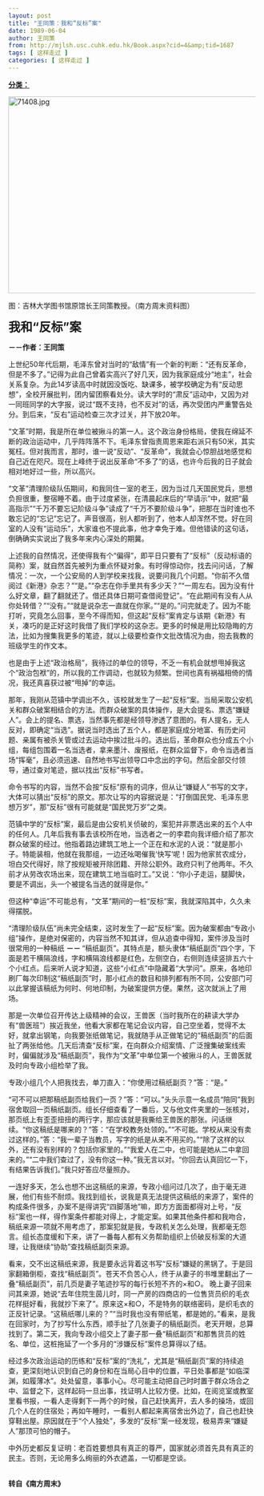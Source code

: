 ```yaml
---
layout: post
title: "王同策：我和“反标”案"
date: 1989-06-04
author: 王同策
from: http://mjlsh.usc.cuhk.edu.hk/Book.aspx?cid=4&amp;tid=1687
tags: [ 这样走过 ]
categories: [ 这样走过 ]
---
```


<div style="margin: 15px 10px 10px 0px;">
<div>
<span id="ctl00_ContentPlaceHolder1_chapter1_SubjectLabel" style="font-weight:bold;text-decoration:underline;">
   分类：
  </span>
</div>
<p>
<img align="top" alt="71408.jpg" border="0" height="393" src="https://i.imgur.com/KULqVKM.jpg" width="590"/>
</p>
<p>
  图：吉林大学图书馆原馆长王同策教授。（南方周末资料图）
 </p>
<p>
<strong>
<font size="5">
    我和“反标”案
   </font>
</strong>
</p>
<p>
<strong>
   －－作者：王同策
  </strong>
</p>
<p>
  上世纪50年代后期，毛泽东曾对当时的“敌情”有一个新的判断：“还有反革命，但是不多了。”记得为此自己曾着实高兴了好几天，因为我家庭成分“地主”，社会关系复杂。为此14岁读高中时就因没饭吃、缺课多，被学校确定为有“反动思想”，全校开展批判，团内留团察看处分。读大学时的“肃反”运动中，又因为对一同班同学的大字报，说过“既不支持，也不反对”的话，再次受团内严重警告处分。到后来，“反右”运动检查三次才过关，并下放20年。
 </p>
<p>
  “文革”时期，我是所在单位被揪斗的第一人。这个政治身份格局，使我在绵延不断的政治运动中，几乎阵阵落不下。毛泽东曾指责周恩来距右派只有50米，其实冤枉。但对我而言，那时，谁一说“反动”、“反革命”，我就会心惊胆战地感觉和自己近在咫尺。现在上峰终于说出反革命“不多了”的话，也许今后我的日子就会相对地好过一些，所以高兴。
 </p>
<p>
  “文革”清理阶级队伍期间，和我同住一室的老王，因为当过几天国民党兵，思想负担很重，整宿睡不着。由于过度紧张，在清晨起床后的“早请示”中，就把“最高指示”“千万不要忘记阶级斗争”读成了“千万不要阶级斗争”，把那在当时谁也不敢忘记的“忘记”忘记了。声音很高，别人都听到了，他本人却浑然不觉。好在同室的人没有“运动乐”，大家谁也不提此事，他才幸免于难。但他错读的这句话，倒确确实实说出了我多年来内心深处的期冀。
 </p>
<p>
  上述我的自然情况，还使得我有个“偏得”，即平日只要有了“反标”（反动标语的简称）案，就自然首先被列为重点怀疑对象。有时得惊动你，找去问问话，了解情况：一次，一个公安局的人到学校来找我，说要问我几个问题。“你前不久借阅过《新港》杂志？”“是。”“杂志在你手里共有多少天？”“一周左右。因为没有什么好文章，翻了翻就还了。借还具体日期可查借阅登记”。“在此期间有没有人从你处转借？”“没有。”“就是说杂志一直就在你家。”“是的。”问完就走了。因为不能打听，究竟怎么回事，至今不得而知，但这起“反标”案肯定与该期《新港》有关，凑巧的是正好这时我借了我们学校的这杂志。更多的时候是用比较隐晦的方法，比如为搜集我更多的笔迹，就以上级要检查作文批改情况为由，抱去我教的班级学生的作文本。
 </p>
<p>
  也是由于上述“政治格局”，我待过的单位的领导，不乏一有机会就想甩掉我这个“政治包袱”的，所以我的工作调动，也就较为频繁。世间也真有祸福相倚的情况，我还真喜获过被“甩掉”的幸运。
 </p>
<p>
  那年，我刚从范镇中学调出不久，该校就发生了一起“反标”案。当局采取公安机关和群众破案相结合的方法。而群众破案的具体操作，是大会提名、票选“嫌疑人”。会上的提名、票选，当然事先都是经领导渗透了意图的。有人提名，无人反对，即确定“当选”。据说当时选出了五个人，都是家庭成分地富、有历史问题、亲属有被杀关管或过去运动中挨过批斗的。选出后，革命群众也分成五个小组，每组包围着一名当选者，拿来墨汁、废报纸，在群众监督下，命令当选者当场“挥毫”，且必须迅速、自然地书写出领导口中念出的字句。然后全部交付领导，通过查对笔迹，据以找出“反标”书写者。
 </p>
<p>
  命令书写的内容，当然不会按“反标”原有的词序，但从让“嫌疑人”书写的文字，大体可以猜出“反标”的原文。那次让写的内容据说是：“打倒国民党、毛泽东思想万岁”，那“反标”很有可能就是“国民党万岁”之类。
 </p>
<p>
  范镇中学的“反标”案，最后是由公安机关侦破的，案犯并非票选出来的五个人中的任何人。几年后我有事去该校所在地，当选者之一的李君向我详细介绍了那次群众破案的经过。他指着路边建筑工地上一个正在和水泥的人说：“就是那小子。特能装相，他就在我那组，一边还吆喝催我‘快写’呢！因为他家贫农成分，坦白交代得好，除了按规矩被开除团籍、开除公职外。政府只判了他两年。不久前才从劳改农场出来，现在建筑工地当临时工。”又说：“你小子走运，腿脚快，要是不调出，头一个被提名当选的就得是你。”
 </p>
<p>
  但这种“幸运”不可能总有，“文革”期间的一桩“反标”案，我就深陷其中，久久未得摆脱。
 </p>
<p>
  “清理阶级队伍”尚未完全结束，这时发生了一起“反标”案。因为破案都由“专政小组”操作，是绝对保密的，内容当然不知其详，但从追查中得知，案件涉及当时很常用的一种稿纸
  <strong>
   －－
  </strong>
  “稿纸副页”。其特点是，额头隶体“稿纸副页”四个字，下面是若干横隔浪线，字和横隔浪线都是红色，左侧空白，右侧则连续竖排五六十个小红点。后来听人说才知道，这些“小红点”中隐藏着“大学问”。原来，各地印刷厂每次印制这“稿纸副页”时，那小红点的数目和排列都有所不同，公安部门可以此掌握该稿纸为何时、何地印制，为破案提供方便。果然，这次就派上了用场。
 </p>
<p>
  那是一次单位召开传达上级精神的会议，王兽医（当时我所在的耕读大学办有“兽医班”）挨近我坐，他看大家都在笔记会议内容，自己空坐着，觉得不太好，就拿出钢笔，向我要张纸做笔记，我就随手从正做笔记的“稿纸副页”的后面扯了两张给他。几天后清查“反标”案，在向群众介绍案情、广泛搜集破案线索时，偏偏就涉及“稿纸副页”，我作为“文革”中单位第一个被揪斗的人，王兽医就及时向专政小组检举了我。
 </p>
<p>
  专政小组几个人把我找去，单刀直入：“你使用过稿纸副页？”答：“是。”
 </p>
<p>
  “可不可以把那稿纸副页给我们一页？”答：“可以。”头头示意一名成员“陪同”我到宿舍取回一页稿纸副页。组长仔细查看了一番后，又与他文件夹里的一张核对，那页纸上有歪歪扭扭的两行字，那应该就是我撕给王兽医的那张。问话继续。“你这稿纸是哪来的？”答：“在学校教务处领的。”“不可能。学校从来没有卖过这样的。”答：“我一辈子当教员，写字的纸是从来不用买的。”“除了这样的以外，还有没有别样的？包括你家里的。”“我爱人在二中，也可能是她从二中拿回来的。”“二中我们查过了，没有你这一种。”我无言以对。“你回去认真回忆一下，有结果告诉我们。”我只好答应尽量照办。
 </p>
<p>
  一连好多天，怎么也想不出这稿纸的来源，专政小组问过几次了，由于毫无进展，他们有些不耐烦。我找到组长，说我是真无法提供这稿纸的来源了，案件的构成条件很多，办案不是得讲究“四脚落地”嘛，即方方面面都得对上号，“反标”案也一样，得作案条件都能对得上，才能定案。如果其他条件都和我吻合，稿纸来源一项就不用考虑了，那案犯就是我，专政机关怎么处理，我都毫无怨言。组长态度缓和下来，讲了一番每人都有义务帮助组织上侦破反标案的大道理，让我继续“协助”查找稿纸副页来源。
 </p>
<p>
  看来，交不出这稿纸来源，我是要永远背着这书写“反标”嫌疑的黑锅了。于是回家翻箱倒柜，查找“稿纸副页”。苍天不负苦心人，终于从妻子的书堆里翻出了一叠“稿纸副页”，前几页是妻子笔迹抄写的每行长短不齐的×和○。 晚上妻子回来问其来源，她说“去年住院生茵儿时，同一产房的四商店的一位售货员织的毛衣花样挺好看，我就抄下来了”。原来这×和○，不是特务的联络密码，是织毛衣的正反针记录。“这稿纸哪儿来的？”“当时我也没有带纸笔，都是她的。”看来，是我在回家时，为了抄写什么东西，顺手扯了几张妻子的稿纸副页。老天开眼，总算找到了。第二天，我向专政小组交上了妻子那一叠“稿纸副页”和那售货员的姓名、单位，这桩拖延了一个多月的“涉嫌反标”案件总算得以了结。
 </p>
<p>
  经过多次政治运动的历练和“反标”案的“洗礼”，尤其是“稿纸副页”案的持续追查，更深刻地认识到自己的身份和在当局心目中的位置，平日处事都是“如临深渊，如履薄冰”。处处留意，事事小心。尽可能主动把自己时时置于群众场合之中、监督之下，这样起码一旦出事，找证明人比较方便。比如，在阅览室或教室里看书报，一看人走得剩下一两个的时候，自己赶快离开，去人多的操场，或回几个人在的住宿处；再如午睡时，一看别人都起来离宿舍出外边了，自己也赶快穿鞋出屋。原因就在于“个人独处”，多发的“反标”案一经发现，极易弄来“嫌疑人”那顶可怕的帽子。
 </p>
<p>
  中外历史都反复证明：老百姓要想具有真正的尊严，国家就必须首先具有真正的民主。否则，无论用多么绚丽的外衣遮盖，一切都是空谈。
 </p>
<p>
<br/>
<strong>
   转自《南方周末》
  </strong>
</p>
</div>
